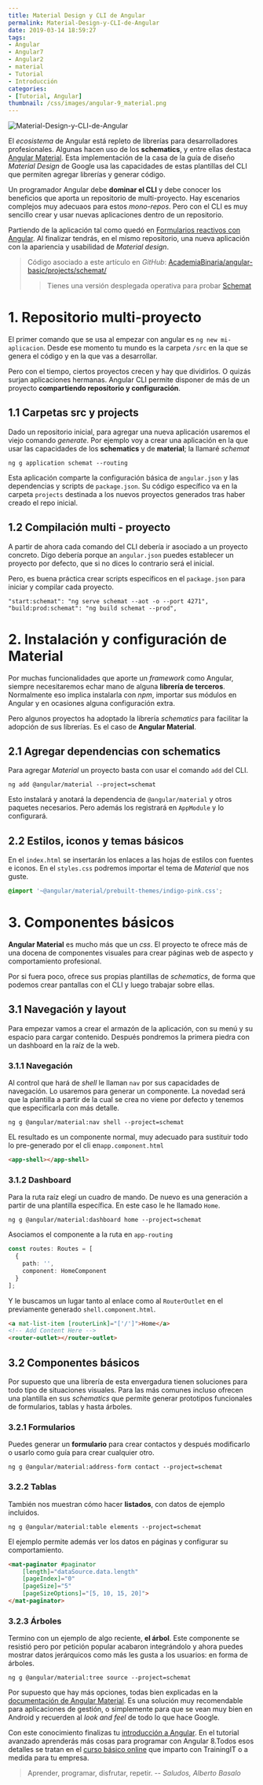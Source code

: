```yaml
---
title: Material Design y CLI de Angular
permalink: Material-Design-y-CLI-de-Angular
date: 2019-03-14 18:59:27
tags:
- Angular
- Angular7
- Angular2
- material
- Tutorial
- Introducción
categories:
- [Tutorial, Angular]
thumbnail: /css/images/angular-9_material.png
---
```


![Material-Design-y-CLI-de-Angular](/images/tutorial-angular-9_material.png)

El _ecosistema_ de Angular está repleto de librerías para desarrolladores profesionales. Algunas hacen uso de los **schematics**, y entre ellas destaca [Angular Material](https://material.angular.io/). Esta implementación de la casa de la guía de diseño _Material Design_ de Google usa las capacidades de estas plantillas del CLI que permiten agregar librerías y generar código.

Un programador Angular debe **dominar el CLI** y debe conocer los beneficios que aporta un repositorio de multi-proyecto. Hay escenarios complejos muy adecuaos para estos _mono-repos_. Pero con el CLI es muy sencillo crear y usar nuevas aplicaciones dentro de un repositorio.

<!-- more -->

Partiendo de la aplicación tal como quedó en [Formularios reactivos con Angular](../formularios-reactivos-con-Angular/). Al finalizar tendrás, en el mismo repositorio, una nueva aplicación con la apariencia y usabilidad de _Material design_.

> Código asociado a este artículo en _GitHub_: [AcademiaBinaria/angular-basic/projects/schemat/](https://github.com/AcademiaBinaria/angular-basic/tree/master/projects/schemat)
>
> > Tienes una versión desplegada operativa para probar [Schemat](https://academiabinaria.github.io/angular-basic/schemat/)

# 1. Repositorio multi-proyecto

El primer comando que se usa al empezar con angular es `ng new mi-aplicacion`. Desde ese momento tu mundo es la carpeta `/src` en la que se genera el código y en la que vas a desarrollar.

Pero con el tiempo, ciertos proyectos crecen y hay que dividirlos. O quizás surjan aplicaciones hermanas. Angular CLI permite disponer de más de un proyecto **compartiendo repositorio y configuración**.

## 1.1 Carpetas src y projects

Dado un repositorio inicial, para agregar una nueva aplicación usaremos el viejo comando _generate_. Por ejemplo voy a crear una aplicación en la que usar las capacidades de los **schematics** y de **material**; la llamaré _schemat_

```console
ng g application schemat --routing
```

Esta aplicación comparte la configuración básica de `angular.json` y las dependencias y scripts de `package.json`. Su código específico va en la carpeta `projects` destinada a los nuevos proyectos generados tras haber creado el repo inicial.


## 1.2 Compilación multi - proyecto

A partir de ahora cada comando del CLI debería ir asociado a un proyecto concreto. Digo debería porque an `angular.json` puedes establecer un proyecto por defecto, que si no dices lo contrario será el inicial.

Pero, es buena práctica crear scripts específicos en el `package.json` para iniciar y compilar cada proyecto.

```
"start:schemat": "ng serve schemat --aot -o --port 4271",
"build:prod:schemat": "ng build schemat --prod",
```

# 2. Instalación y configuración de Material

Por muchas funcionalidades que aporte un _framework_ como Angular, siempre necesitaremos echar mano de alguna **librería de terceros**. Normalmente eso implica instalarla con _npm_, importar sus módulos en Angular y en ocasiones alguna configuración extra.

Pero algunos proyectos ha adoptado la librería _schematics_ para facilitar la adopción de sus librerías. Es el caso de **Angular Material**.

## 2.1 Agregar dependencias con schematics

Para agregar _Material_ un proyecto basta con usar el comando `add` del CLI.

```console
ng add @angular/material --project=schemat
```

Esto instalará y anotará la dependencia de `@angular/material` y otros paquetes necesarios. Pero además los registrará en `AppModule` y lo configurará.

## 2.2 Estilos, iconos y temas básicos

En el `index.html` se insertarán los enlaces a las hojas de estilos con fuentes e iconos. En el `styles.css` podremos importar el tema de _Material_ que nos guste.

```css
@import '~@angular/material/prebuilt-themes/indigo-pink.css';
```

# 3. Componentes básicos

**Angular Material** es mucho más que un _css_. El proyecto te ofrece más de una docena de componentes visuales para crear páginas web de aspecto y comportamiento profesional.

Por si fuera poco, ofrece sus propias plantillas de _schematics_, de forma que podemos crear pantallas con el CLI y luego trabajar sobre ellas.

## 3.1 Navegación y layout

Para empezar vamos a crear el armazón de la aplicación, con su menú y su espacio para cargar contenido. Después pondremos la primera piedra con un dashboard en la raíz de la web.

### 3.1.1 Navegación

Al control que hará de _shell_ le llaman `nav` por sus capacidades de navegación. Lo usaremos para generar un componente. La novedad será que la plantilla a partir de la cual se crea no viene por defecto y tenemos que especificarla con más detalle.

``` console
ng g @angular/material:nav shell --project=schemat
```
EL resultado es un componente normal, muy adecuado para sustituir todo lo pre-generado por el cli en`app.component.html`

```html
<app-shell></app-shell>
```

### 3.1.2 Dashboard

Para la ruta raíz elegí un cuadro de mando. De nuevo es una generación a partir de una plantilla específica. En este caso le he llamado `Home`.

``` console
ng g @angular/material:dashboard home --project=schemat
```

Asociamos el componente a la ruta en `app-routing`

```typescript
const routes: Routes = [
  {
    path: '',
    component: HomeComponent
  }
];
```
Y le buscamos un lugar tanto al enlace como al `RouterOutlet` en el previamente generado `shell.component.html`.

```html
<a mat-list-item [routerLink]="['/']">Home</a>
<!-- Add Content Here -->
<router-outlet></router-outlet>
```

## 3.2 Componentes básicos

Por supuesto que una librería de esta envergadura tienen soluciones para todo tipo de situaciones visuales. Para las más comunes incluso ofrecen una plantilla en sus _schematics_ que permite generar prototipos funcionales de formularios, tablas y hasta árboles.

### 3.2.1 Formularios

Puedes generar un **formulario** para crear contactos y después modificarlo o usarlo como guía para crear cualquier otro.

``` console
ng g @angular/material:address-form contact --project=schemat
```

### 3.2.2 Tablas

También nos muestran cómo hacer **listados**, con datos de ejemplo incluidos.

``` console
ng g @angular/material:table elements --project=schemat
```
El ejemplo permite además ver los datos en páginas y configurar su comportamiento.

```html
<mat-paginator #paginator
    [length]="dataSource.data.length"
    [pageIndex]="0"
    [pageSize]="5"
    [pageSizeOptions]="[5, 10, 15, 20]">
</mat-paginator>
```
### 3.2.3 Árboles

Termino con un ejemplo de algo reciente, **el árbol**. Este componente se resistió pero por petición popular acabaron integrándolo y ahora puedes mostrar datos jerárquicos como más les gusta a los usuarios: en forma de árboles.

``` console
ng g @angular/material:tree source --project=schemat
```
Por supuesto que hay más opciones, todas bien explicadas en la [documentación de Angular Material](https://material.angular.io/components/categories). Es una solución muy recomendable para aplicaciones de gestión, o simplemente para que se vean muy bien en Android y recuerden al _look and feel_ de todo lo que hace Google.

Con este conocimiento finalizas tu [introducción a Angular](../tag/Introduccion/).  En el tutorial avanzado aprenderás más cosas para programar con Angular 8.Todos esos detalles se tratan en el [curso básico online](https://www.trainingit.es/curso-angular-basico/?promo=angular.builders) que imparto con TrainingIT o a medida para tu empresa.

> Aprender, programar, disfrutar, repetir.
> -- <cite>Saludos, Alberto Basalo</cite>
